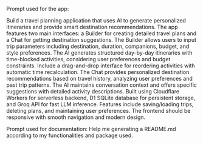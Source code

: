 Prompt used for the app:

Build a travel planning application that uses AI to generate personalized itineraries and provide smart destination recommendations. The app features two main interfaces: a Builder for creating detailed travel plans and a Chat for getting destination suggestions.
The Builder allows users to input trip parameters including destination, duration, companions, budget, and style preferences. The AI generates structured day-by-day itineraries with time-blocked activities, considering user preferences and budget constraints. Include a drag-and-drop interface for reordering activities with automatic time recalculation.
The Chat provides personalized destination recommendations based on travel history, analyzing user preferences and past trip patterns. The AI maintains conversation context and offers specific suggestions with detailed activity descriptions.
Built using Cloudflare Workers for serverless backend, D1 SQLite database for persistent storage, and Groq API for fast LLM inference. Features include saving/loading trips, deleting plans, and maintaining user preferences. The frontend should be responsive with smooth navigation and modern design.

Prompt used for documentation:
Help me generating a README.md according to my functionalities and package used.